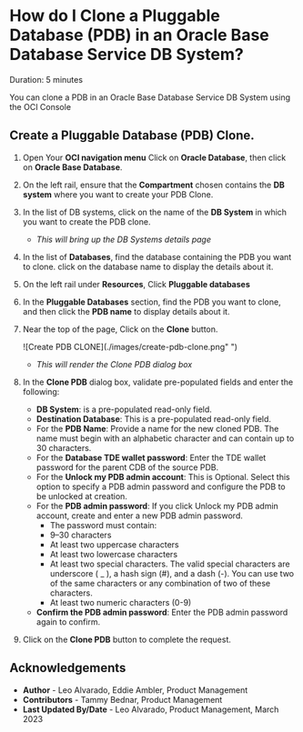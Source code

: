 # How do I Clone a Pluggable Database (PDB) in an Oracle Base Database Service DB System?
Duration: 5 minutes

You can clone a PDB in an Oracle Base Database Service DB System using the OCI Console
 
## Create a Pluggable Database (PDB) Clone.

1. Open Your **OCI navigation menu** Click on **Oracle Database**, then click on **Oracle Base Database**.

2. On the left rail, ensure that the **Compartment** chosen contains the **DB system** where you want to create your PDB Clone.

3. In the list of DB systems, click on the name of the **DB System** in which you want to create the PDB clone.

    * *This will bring up the DB Systems details page*

4. In the list of **Databases**, find the database containing the PDB you want to clone. click on the database name to display the details about it.

5. On the left rail under **Resources**, Click **Pluggable databases**

6. In the **Pluggable Databases** section, find the PDB you want to clone, and then click the **PDB name** to display details about it.

7. Near the top of the page, Click on the **Clone** button.

    ![Create PDB CLONE](./images/create-pdb-clone.png" ")

    * *This will render the Clone PDB dialog box*

8. In the **Clone PDB** dialog box, validate pre-populated fields and enter the following:

    * **DB System**: is a pre-populated read-only field.
    * **Destination Database**: This is a pre-populated read-only field.
    * For the **PDB Name**: Provide a name for the new cloned PDB. The name must begin with an alphabetic character and can contain up to 30 characters.
    * For the **Database TDE wallet password**: Enter the TDE wallet password for the parent CDB of the source PDB.
    * For the **Unlock my PDB admin account**: This is Optional. Select this option to specify a PDB admin password and configure the PDB to be unlocked at creation.
    * For the **PDB admin password**: If you click Unlock my PDB admin account, create and enter a new PDB admin password.     
        * The password must contain:
        * 9–30 characters
        * At least two uppercase characters
        * At least two lowercase characters
        * At least two special characters. The valid special characters are underscore ( _ ), a hash sign (#), and a dash (-). You can use two of the same characters or any combination of two of these characters.
        * At least two numeric characters (0-9)
    * **Confirm the PDB admin password**: Enter the PDB admin password again to confirm.

9. Click on the **Clone PDB** button to complete the request.

## Acknowledgements
* **Author** - Leo Alvarado, Eddie Ambler, Product Management
* **Contributors** -  Tammy Bednar, Product Management
* **Last Updated By/Date** - Leo Alvarado, Product Management, March 2023
